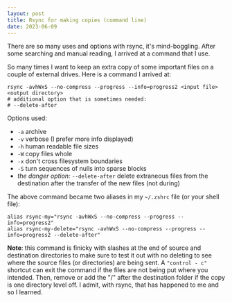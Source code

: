 ```yaml
---
layout: post
title: Rsync for making copies (command line)
date: 2023-06-09
---
```


There are so many uses and options with rsync, it's mind-boggling. After some searching and manual reading, I arrived at a command that I use.

So many times I want to keep an extra copy of some important files on a couple of external drives. Here is a command I arrived at:

```
rsync -avhWxS --no-compress --progress --info=progress2 <input file> <output directory>
# additional option that is sometimes needed:
# --delete-after
```

Options used:
* `-a` archive
* `-v` verbose (I prefer more info displayed)
* `-h` human readable file sizes
* `-W` copy files whole
* `-x` don't cross filesystem boundaries
* `-S` turn sequences of nulls into sparse blocks
* _the danger option:_ `--delete-after` delete extraneous files from the destination after the transfer of the new files (not during)

The above command became two aliases in my `~/.zshrc` file (or your shell file):
```
alias rsync-my="rsync -avhWxS --no-compress --progress --info=progress2"
alias rsync-my-delete="rsync -avhWxS --no-compress --progress --info=progress2 --delete-after"
```

**Note**: this command is finicky with slashes at the end of source and destination directories to make sure to test it out with no deleting to see where the source files (or directories) are being sent. A `"control - c"` shortcut can exit the command if the files are not being put where you intended. Then, remove or add the "/" after the destination folder if the copy is one directory level off. I admit, with rsync, that has happened to me and so I learned.
